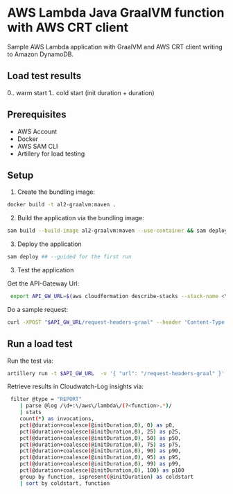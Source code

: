 # AWS Lambda Java GraalVM function with AWS CRT client

Sample AWS Lambda application with GraalVM and AWS CRT client writing to Amazon DynamoDB.

## Load test results

0.. warm start
1.. cold start (init duration + duration)

## Prerequisites

- AWS Account
- Docker
- AWS SAM CLI
- Artillery for load testing

## Setup

1. Create the bundling image:

```bash
docker build -t al2-graalvm:maven .
```

2. Build the application via the bundling image:

```bash
sam build --build-image al2-graalvm:maven --use-container && sam deploy
```

3. Deploy the application

```bash
sam deploy ## --guided for the first run
```

3. Test the application

Get the API-Gateway Url:

```bash
 export API_GW_URL=$(aws cloudformation describe-stacks --stack-name <YOUR-STACK_NAME> | jq -r '.Stacks[0].Outputs[] | select(.OutputKey == "RequestHeaderGraalApi").OutputValue')
```

Do a sample request:

```bash
curl -XPOST "$API_GW_URL/request-headers-graal" --header 'Content-Type: application/json'
```


## Run a load test

Run the test via:

```bash
artillery run -t $API_GW_URL  -v '{ "url": "/request-headers-graal" }' loadtest.yaml
```

Retrieve results in Cloudwatch-Log insights via:

```bash
 filter @type = "REPORT"
    | parse @log /\d+:\/aws\/lambda\/(?<function>.*)/
    | stats
    count(*) as invocations,
    pct(@duration+coalesce(@initDuration,0), 0) as p0,
    pct(@duration+coalesce(@initDuration,0), 25) as p25,
    pct(@duration+coalesce(@initDuration,0), 50) as p50,
    pct(@duration+coalesce(@initDuration,0), 75) as p75,
    pct(@duration+coalesce(@initDuration,0), 90) as p90,
    pct(@duration+coalesce(@initDuration,0), 95) as p95,
    pct(@duration+coalesce(@initDuration,0), 99) as p99,
    pct(@duration+coalesce(@initDuration,0), 100) as p100
    group by function, ispresent(@initDuration) as coldstart
    | sort by coldstart, function
```